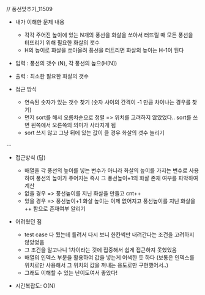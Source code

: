 // 풍선맞추기_11509
- 내가 이해한 문제 내용
	- 각각 주어진 높이에 있는 N개의 풍선을 화살을 쏘아서 터뜨릴 때 모든 풍선을 터뜨리기 위해 필요한 화살의 갯수
	- H의 높이로 화살을 쏘아올려 풍선을 터트리면 화살의 높이는 H-1이 된다
	
- 입력 : 풍선의 갯수 (N), 각 풍선의 높으(H[N])
- 출력 : 최소한 필요한 화살의 갯수

- 접근 방식
	- 연속된 숫자가 있는 갯수 찾기 (숫자 사이의 간격이 -1 만큼 차이나는 경우를 찾기)
	- 먼저 sort를 해서 오름차순으로 정렬 => 위치를 고려하지 않았었다.. sort를 쓰면 왼쪽에서 오른쪽의 의미가 사라지게 됨
	- sort 쓰지 않고 그냥 뒤에 있는 값이 클 경우 화살의 갯수 늘리기

--
- 접근방식 (답)
	- 배열을 각 풍선의 높이를 넣는 변수가 아니라 화살의 높이를 가지는 변수로 사용하여 풍선의 높이가 주어지는 즉시 그 풍선높이+1의 화살 존재 여부를 파악하여 계산
	- 없을 경우 => 풍선높이를 지닌 화살을 만들고 cnt++
	- 있을 경우 => 풍선높이+1 화살 높이는 이제 없어지고 풍선높이를 지닌 화살을 ++ 함으로 존재여부 알리기

- 어려웠던 점
	- test case 다 됬는데 틀려서 다시 보니 한칸씩만 내려간다는 조건을 고려하지 않았었음
	- 그 조건을 알고나니 1차이라는 것에 집중해서 쉽게 접근하지 못했었음
	- 배열의 인덱스 부분을 활용하여 값을 넣는게 어색한 듯 하다 (보통은 인덱스를 위치로만 사용해서 그 위치의 값을 꺼내는 용도로만 구현했어서..)
	- 그래도 이해할 수 있는 난이도여서 좋았다!

- 시간복잡도: O(N)